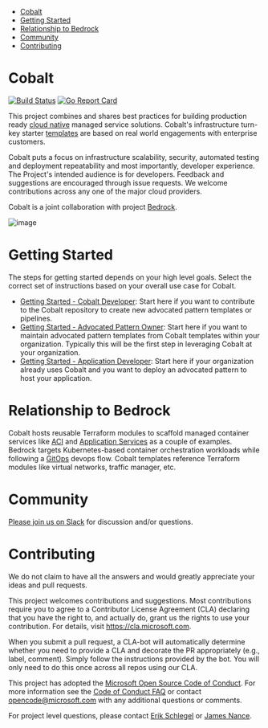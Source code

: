- [Cobalt](#cobalt)
- [Getting Started](#getting-started)
- [Relationship to Bedrock](#relationship-to-bedrock)
- [Community](#community)
- [Contributing](#contributing)

# Cobalt

[![Build Status](https://dev.azure.com/csedallascrew/project-cobalt/_apis/build/status/Microsoft.cobalt?branchName=master)](https://dev.azure.com/csedallascrew/project-cobalt/_build/latest?definitionId=2&branchName=master)
[![Go Report Card](https://goreportcard.com/badge/github.com/microsoft/cobalt)](https://goreportcard.com/report/github.com/microsoft/cobalt)

This project combines and shares best practices for building production ready [cloud native](https://www.cncf.io/) managed service solutions. Cobalt's infrastructure turn-key starter [templates](./infra/README.md) are based on real world engagements with enterprise customers.

Cobalt puts a focus on infrastructure scalability, security, automated testing and deployment repeatability and most importantly, developer experience. The Project's intended audience is for developers. Feedback and suggestions are encouraged through issue requests. We welcome contributions across any one of the major cloud providers.

Cobalt is a joint collaboration with project [Bedrock](https://github.com/Microsoft/bedrock).


![image](https://user-images.githubusercontent.com/7635865/60480300-be8ffb80-9c4e-11e9-819a-221cea2cb93b.png)

# Getting Started

The steps for getting started depends on your high level goals. Select the correct set of instructions based on your overall use case for Cobalt.

- [Getting Started - Cobalt Developer](./docs/GETTING_STARTED_COBALT_DEV.md): Start here if you want to contribute to the Cobalt repository to create new advocated pattern templates or pipelines.
- [Getting Started - Advocated Pattern Owner](./docs/GETTING_STARTED_ADD_PAT_OWNER.md): Start here if you want to maintain advocated pattern templates from Cobalt templates within your organization. Typically this will be the first step in leveraging Cobalt at your organization.
- [Getting Started - Application Developer](./docs/GETTING_STARTED_APP_DEV.md): Start here if your organization already uses Cobalt and you want to deploy an advocated pattern to host your application.




# Relationship to Bedrock

Cobalt hosts reusable Terraform modules to scaffold managed container services like [ACI](https://docs.microsoft.com/en-us/azure/container-instances/) and [Application Services](https://docs.microsoft.com/en-us/azure/app-service/) as a couple of examples. Bedrock targets Kubernetes-based container orchestration workloads while following a [GitOps](https://medium.com/@timfpark/highly-effective-kubernetes-deployments-with-gitops-c7a0354f1446) devops flow. Cobalt templates reference Terraform modules like virtual networks, traffic manager, etc.


# Community

[Please join us on Slack](https://publicslack.com/slacks/https-bedrockco-slack-com/invites/new) for discussion and/or questions.

# Contributing

We do not claim to have all the answers and would greatly appreciate your ideas and pull requests.

This project welcomes contributions and suggestions. Most contributions require you to agree to a
Contributor License Agreement (CLA) declaring that you have the right to, and actually do, grant us
the rights to use your contribution. For details, visit https://cla.microsoft.com.

When you submit a pull request, a CLA-bot will automatically determine whether you need to provide
a CLA and decorate the PR appropriately (e.g., label, comment). Simply follow the instructions
provided by the bot. You will only need to do this once across all repos using our CLA.

This project has adopted the [Microsoft Open Source Code of Conduct](https://opensource.microsoft.com/codeofconduct/).
For more information see the [Code of Conduct FAQ](https://opensource.microsoft.com/codeofconduct/faq/) or
contact [opencode@microsoft.com](mailto:opencode@microsoft.com) with any additional questions or comments.

For project level questions, please contact [Erik Schlegel](mailto:erisch@microsoft.com) or [James Nance](mailto:james.nance@microsoft.com).
